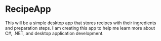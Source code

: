 # RecipeApp

This will be a simple desktop app that stores recipes with their ingredients and preparation steps. I am creating this app to help me learn more about C#, .NET, and desktop application development.